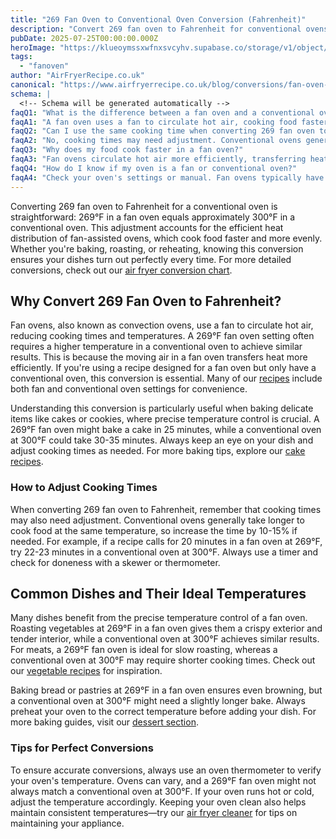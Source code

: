 ```yaml
---
title: "269 Fan Oven to Conventional Oven Conversion (Fahrenheit)"
description: "Convert 269 fan oven to Fahrenheit for conventional ovens with our simple guide. Get perfect results every time with accurate temperature conversions."
pubDate: 2025-07-25T00:00:00.000Z
heroImage: "https://klueoymssxwfnxsvcyhv.supabase.co/storage/v1/object/public/Shmucket/269-fan-oven-to-conventional-oven-conversion-fahrenheit.png"
tags:
  - "fanoven"
author: "AirFryerRecipe.co.uk"
canonical: "https://www.airfryerrecipe.co.uk/blog/conversions/fan-oven-to-fahrenheit/269-fan-oven-to-conventional-oven-conversion-fahrenheit"
schema: |
  <!-- Schema will be generated automatically -->
faqQ1: "What is the difference between a fan oven and a conventional oven?"
faqA1: "A fan oven uses a fan to circulate hot air, cooking food faster and more evenly. A conventional oven relies on natural heat circulation, often requiring higher temperatures or longer cooking times to achieve similar results. Fan ovens are more energy-efficient but may require temperature adjustments for recipes designed for conventional ovens."
faqQ2: "Can I use the same cooking time when converting 269 fan oven to Fahrenheit?"
faqA2: "No, cooking times may need adjustment. Conventional ovens generally take longer to cook food at the same temperature, so increase the time by 10-15% if needed. Always check for doneness with a skewer or thermometer to ensure your dish is perfectly cooked."
faqQ3: "Why does my food cook faster in a fan oven?"
faqA3: "Fan ovens circulate hot air more efficiently, transferring heat to food faster. This reduces cooking times and can lower energy usage. However, it also means you may need to adjust temperatures and times when converting recipes from fan to conventional ovens."
faqQ4: "How do I know if my oven is a fan or conventional oven?"
faqA4: "Check your oven's settings or manual. Fan ovens typically have a fan symbol, while conventional ovens may not. If your oven has multiple heating elements and no fan, it's likely a conventional oven. Some ovens offer both settings, allowing you to switch between fan and conventional modes."
---
```

<p>Converting 269 fan oven to Fahrenheit for a conventional oven is straightforward: 269°F in a fan oven equals approximately 300°F in a conventional oven. This adjustment accounts for the efficient heat distribution of fan-assisted ovens, which cook food faster and more evenly. Whether you're baking, roasting, or reheating, knowing this conversion ensures your dishes turn out perfectly every time. For more detailed conversions, check out our <a href=https://www.airfryerrecipe.co.uk/air-fryer-conversion-chart>air fryer conversion chart</a>.</p>

<h2>Why Convert 269 Fan Oven to Fahrenheit?</h2>
<p>Fan ovens, also known as convection ovens, use a fan to circulate hot air, reducing cooking times and temperatures. A 269°F fan oven setting often requires a higher temperature in a conventional oven to achieve similar results. This is because the moving air in a fan oven transfers heat more efficiently. If you're using a recipe designed for a fan oven but only have a conventional oven, this conversion is essential. Many of our <a href=https://www.airfryerrecipe.co.uk/recipes>recipes</a> include both fan and conventional oven settings for convenience.</p>

<p>Understanding this conversion is particularly useful when baking delicate items like cakes or cookies, where precise temperature control is crucial. A 269°F fan oven might bake a cake in 25 minutes, while a conventional oven at 300°F could take 30-35 minutes. Always keep an eye on your dish and adjust cooking times as needed. For more baking tips, explore our <a href=https://www.airfryerrecipe.co.uk/recipe-category/cakes>cake recipes</a>.</p>

<h3>How to Adjust Cooking Times</h3>
<p>When converting 269 fan oven to Fahrenheit, remember that cooking times may also need adjustment. Conventional ovens generally take longer to cook food at the same temperature, so increase the time by 10-15% if needed. For example, if a recipe calls for 20 minutes in a fan oven at 269°F, try 22-23 minutes in a conventional oven at 300°F. Always use a timer and check for doneness with a skewer or thermometer.</p>

<h2>Common Dishes and Their Ideal Temperatures</h2>
<p>Many dishes benefit from the precise temperature control of a fan oven. Roasting vegetables at 269°F in a fan oven gives them a crispy exterior and tender interior, while a conventional oven at 300°F achieves similar results. For meats, a 269°F fan oven is ideal for slow roasting, whereas a conventional oven at 300°F may require shorter cooking times. Check out our <a href=https://www.airfryerrecipe.co.uk/recipe-category/vegetables>vegetable recipes</a> for inspiration.</p>

<p>Baking bread or pastries at 269°F in a fan oven ensures even browning, but a conventional oven at 300°F might need a slightly longer bake. Always preheat your oven to the correct temperature before adding your dish. For more baking guides, visit our <a href=https://www.airfryerrecipe.co.uk/recipe-category/dessert>dessert section</a>.</p>

<h3>Tips for Perfect Conversions</h3>
<p>To ensure accurate conversions, always use an oven thermometer to verify your oven's temperature. Ovens can vary, and a 269°F fan oven might not always match a conventional oven at 300°F. If your oven runs hot or cold, adjust the temperature accordingly. Keeping your oven clean also helps maintain consistent temperatures—try our <a href=https://www.airfryerrecipe.co.uk/air-fryer-cleaner>air fryer cleaner</a> for tips on maintaining your appliance.</p>
